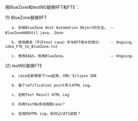 用BlueZone和testNG替换RFT和FTE：

   (1) BlueZone替换RFT
   
       a. 封装BlueZone Host Automation Object的方法。 -- BlueZoneHAOUtil.java， Done
       
       b. 修改脚本（不只test case）中与RFT相关的部分.    -- Ongoing. idea_FTE_to_BlueZone.txt
       
       c. 修改EAGS，改用BlueZone。                    -- Ongoing.
       
       
       
   (2) testNG替换FTE

       a. case在新框架下run起来，CMD／Eclipse IDE

       b. 每个vefification point写入HTML Log。

       c. 定制Test Result HTML Log

       d. 利用testNG多线程跑case？

       e. 生成的HTML Log，如何让CATS读取？
 
 
 
 
 

